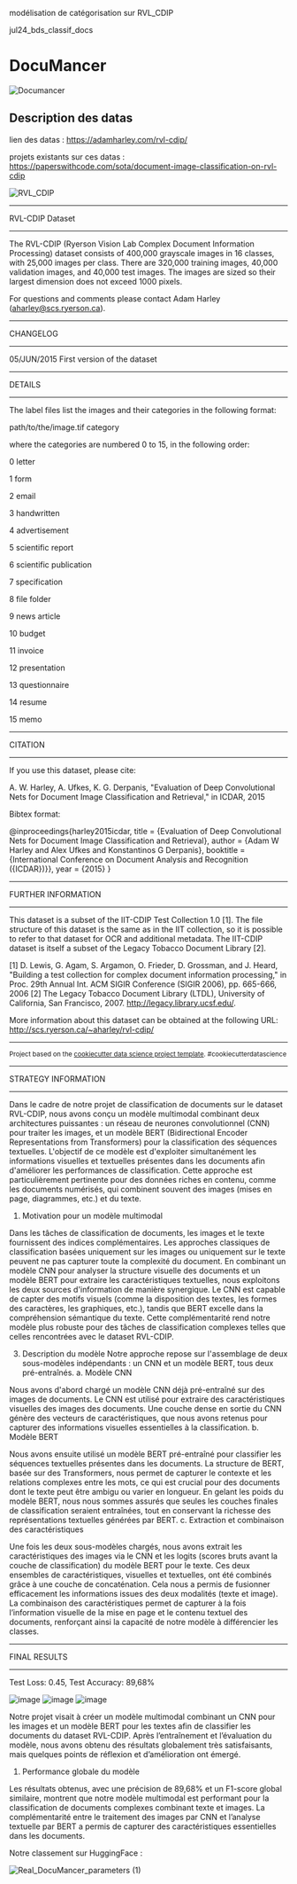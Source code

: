 modélisation de catégorisation sur RVL_CDIP

jul24_bds_classif_docs

DocuMancer
==============================

![Documancer](https://github.com/user-attachments/assets/a63fed46-26eb-4792-a3c8-3935ceee48c2)

Description des datas
------------
lien des datas : https://adamharley.com/rvl-cdip/

projets existants sur ces datas : https://paperswithcode.com/sota/document-image-classification-on-rvl-cdip

![RVL_CDIP](https://github.com/user-attachments/assets/c6b260cf-418d-4f9d-9ba8-ffac4b8f37b4)

________________

RVL-CDIP Dataset
________________

The RVL-CDIP (Ryerson Vision Lab Complex Document Information Processing) dataset consists of 400,000 grayscale images in 16 classes, with 25,000 images per class. There are 320,000 training images, 40,000 validation images, and 40,000 test images. The images are sized so their largest dimension does not exceed 1000 pixels.

For questions and comments please contact Adam Harley (aharley@scs.ryerson.ca).

_________

CHANGELOG
_________

05/JUN/2015	First version of the dataset

_______

DETAILS
_______

The label files list the images and their categories in the following format:

path/to/the/image.tif category

where the categories are numbered 0 to 15, in the following order:

0 letter

1 form

2 email

3 handwritten

4 advertisement

5 scientific report

6 scientific publication

7 specification

8 file folder

9 news article

10 budget

11 invoice

12 presentation

13 questionnaire

14 resume

15 memo

________

CITATION
________

If you use this dataset, please cite:

A. W. Harley, A. Ufkes, K. G. Derpanis, "Evaluation of Deep Convolutional Nets for Document Image Classification and Retrieval," in ICDAR, 2015

Bibtex format:

@inproceedings{harley2015icdar,
    title = {Evaluation of Deep Convolutional Nets for Document Image Classification and Retrieval},
    author = {Adam W Harley and Alex Ufkes and Konstantinos G Derpanis},
    booktitle = {International Conference on Document Analysis and Recognition ({ICDAR})}},
    year = {2015}
}

___________________

FURTHER INFORMATION
___________________

This dataset is a subset of the IIT-CDIP Test Collection 1.0 [1]. The file structure of this dataset is the same as in the IIT collection, so it is possible to refer to that dataset for OCR and additional metadata. The IIT-CDIP dataset is itself a subset of the Legacy Tobacco Document Library [2].

[1] D. Lewis, G. Agam, S. Argamon, O. Frieder, D. Grossman, and J. Heard, "Building a test collection for complex document information processing," in Proc. 29th Annual Int. ACM SIGIR Conference (SIGIR 2006), pp. 665-666, 2006
[2] The Legacy Tobacco Document Library (LTDL), University of California, San Francisco, 2007. http://legacy.library.ucsf.edu/.

More information about this dataset can be obtained at the following URL: http://scs.ryerson.ca/~aharley/rvl-cdip/


--------

<p><small>Project based on the <a target="_blank" href="https://drivendata.github.io/cookiecutter-data-science/">cookiecutter data science project template</a>. #cookiecutterdatascience</small></p>

___________________

STRATEGY INFORMATION
___________________

Dans le cadre de notre projet de classification de documents sur le dataset RVL-CDIP, nous avons conçu un modèle multimodal combinant deux architectures puissantes : un réseau de neurones convolutionnel (CNN) pour traiter les images, et un modèle BERT (Bidirectional Encoder Representations from Transformers) pour la classification des séquences textuelles. L'objectif de ce modèle est d'exploiter simultanément les informations visuelles et textuelles présentes dans les documents afin d'améliorer les performances de classification. Cette approche est particulièrement pertinente pour des données riches en contenu, comme les documents numérisés, qui combinent souvent des images (mises en page, diagrammes, etc.) et du texte.
1. Motivation pour un modèle multimodal
   
Dans les tâches de classification de documents, les images et le texte fournissent des indices complémentaires. Les approches classiques de classification basées uniquement sur les images ou uniquement sur le texte peuvent ne pas capturer toute la complexité du document. En combinant un modèle CNN pour analyser la structure visuelle des documents et un modèle BERT pour extraire les caractéristiques textuelles, nous exploitons les deux sources d'information de manière synergique.
Le CNN est capable de capter des motifs visuels (comme la disposition des textes, les formes des caractères, les graphiques, etc.), tandis que BERT excelle dans la compréhension sémantique du texte. Cette complémentarité rend notre modèle plus robuste pour des tâches de classification complexes telles que celles rencontrées avec le dataset RVL-CDIP.

3. Description du modèle
Notre approche repose sur l'assemblage de deux sous-modèles indépendants : un CNN et un modèle BERT, tous deux pré-entraînés.
a. Modèle CNN

Nous avons d'abord chargé un modèle CNN déjà pré-entraîné sur des images de documents. Le CNN est utilisé pour extraire des caractéristiques visuelles des images des documents. Une couche dense en sortie du CNN génère des vecteurs de caractéristiques, que nous avons retenus pour capturer des informations visuelles essentielles à la classification.
b. Modèle BERT

Nous avons ensuite utilisé un modèle BERT pré-entraîné pour classifier les séquences textuelles présentes dans les documents. La structure de BERT, basée sur des Transformers, nous permet de capturer le contexte et les relations complexes entre les mots, ce qui est crucial pour des documents dont le texte peut être ambigu ou varier en longueur. En gelant les poids du modèle BERT, nous nous sommes assurés que seules les couches finales de classification seraient entraînées, tout en conservant la richesse des représentations textuelles générées par BERT.
c. Extraction et combinaison des caractéristiques

Une fois les deux sous-modèles chargés, nous avons extrait les caractéristiques des images via le CNN et les logits (scores bruts avant la couche de classification) du modèle BERT pour le texte. Ces deux ensembles de caractéristiques, visuelles et textuelles, ont été combinés grâce à une couche de concaténation. Cela nous a permis de fusionner efficacement les informations issues des deux modalités (texte et image).
La combinaison des caractéristiques permet de capturer à la fois l’information visuelle de la mise en page et le contenu textuel des documents, renforçant ainsi la capacité de notre modèle à différencier les classes.


___________________

FINAL RESULTS
___________________

Test Loss: 0.45, Test Accuracy: 89,68%

![image](https://github.com/user-attachments/assets/7b65f193-9f8a-432f-b1d5-92760a7a821b)
![image](https://github.com/user-attachments/assets/9b4575b7-237c-4baa-9681-250dea0f31d0)
![image](https://github.com/user-attachments/assets/2c452a66-712f-4cfd-8f53-7a18087577df)



Notre projet visait à créer un modèle multimodal combinant un CNN pour les images et un modèle BERT pour les textes afin de classifier les documents du dataset RVL-CDIP. Après l’entraînement et l’évaluation du modèle, nous avons obtenu des résultats globalement très satisfaisants, mais quelques points de réflexion et d’amélioration ont émergé.

1. Performance globale du modèle
   
Les résultats obtenus, avec une précision de  89,68% et un F1-score global similaire, montrent que notre modèle multimodal est performant pour la classification de documents complexes combinant texte et images. La complémentarité entre le traitement des images par CNN et l’analyse textuelle par BERT a permis de capturer des caractéristiques essentielles dans les documents.

Notre classement sur HuggingFace :

![Real_DocuMancer_parameters (1)](https://github.com/user-attachments/assets/1931919f-7ff3-400c-8db4-8bdc30b25462)




